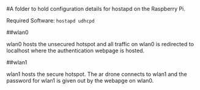 #A folder to hold configuration details for hostapd on the Raspberry Pi. 

Required Software: ```hostapd udhcpd```

##wlan0

wlan0 hosts the unsecured hotspot and all traffic on wlan0 is redirected to localhost where the authentication webpage is hosted. 

##wlan1

wlan1 hosts the secure hotspot. The ar drone connects to wlan1 and the password for wlan1 is given out by the webapge on wlan0. 

